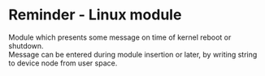 # Reminder - Linux module

Module which presents some message on time of kernel reboot or shutdown.  
Message can be entered during module insertion or later, by writing string to device node from user space.

